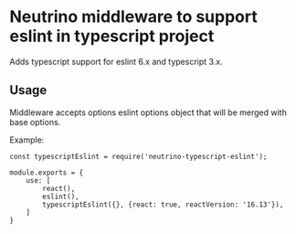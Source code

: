 # Neutrino middleware to support eslint in typescript project

Adds typescript support for eslint 6.x and typescript 3.x.

## Usage

Middleware accepts options eslint options object that will be merged with base options.

Example:

```
const typescriptEslint = require('neutrino-typescript-eslint');

module.exports = {
    use: [
        react(),
        eslint(),
        typescriptEslint({}, {react: true, reactVersion: '16.13'}),
    ]
}
```
